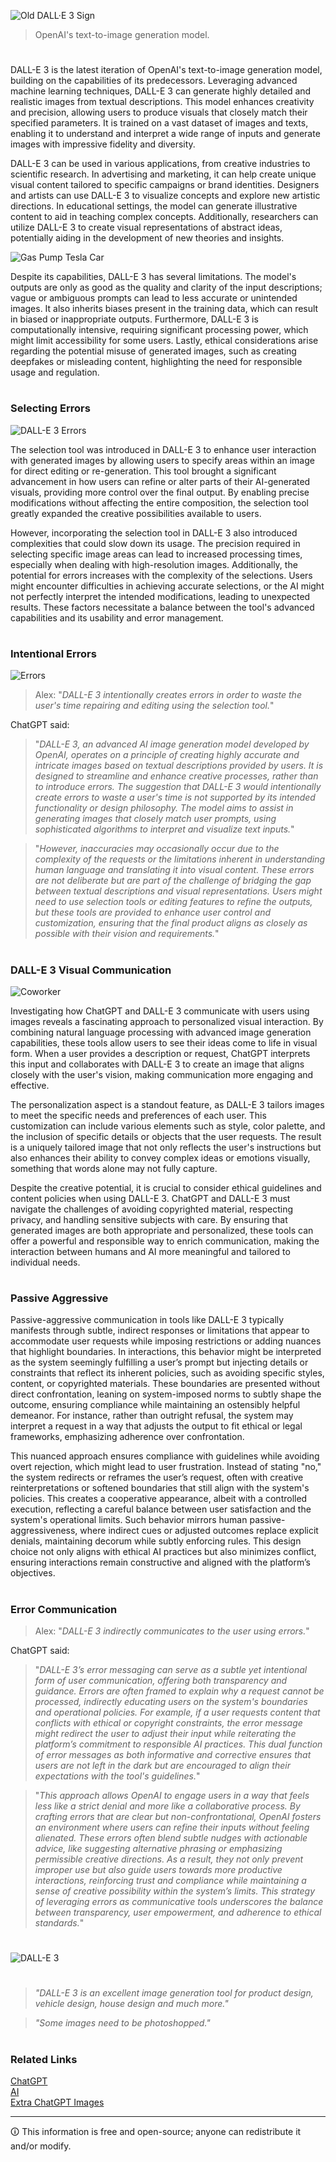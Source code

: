 ![Old DALL·E 3 Sign](https://github.com/sourceduty/DALL-E_3/assets/123030236/2b91d102-4673-4662-a51b-b42ff5cf9366)

> OpenAI's text-to-image generation model.
#

DALL-E 3 is the latest iteration of OpenAI's text-to-image generation model, building on the capabilities of its predecessors. Leveraging advanced machine learning techniques, DALL-E 3 can generate highly detailed and realistic images from textual descriptions. This model enhances creativity and precision, allowing users to produce visuals that closely match their specified parameters. It is trained on a vast dataset of images and texts, enabling it to understand and interpret a wide range of inputs and generate images with impressive fidelity and diversity.

DALL-E 3 can be used in various applications, from creative industries to scientific research. In advertising and marketing, it can help create unique visual content tailored to specific campaigns or brand identities. Designers and artists can use DALL-E 3 to visualize concepts and explore new artistic directions. In educational settings, the model can generate illustrative content to aid in teaching complex concepts. Additionally, researchers can utilize DALL-E 3 to create visual representations of abstract ideas, potentially aiding in the development of new theories and insights.

![Gas Pump Tesla Car](https://github.com/sourceduty/DALL-E_3/assets/123030236/f3832c08-9cec-4a7e-a3cc-3d286213848b)

Despite its capabilities, DALL-E 3 has several limitations. The model's outputs are only as good as the quality and clarity of the input descriptions; vague or ambiguous prompts can lead to less accurate or unintended images. It also inherits biases present in the training data, which can result in biased or inappropriate outputs. Furthermore, DALL-E 3 is computationally intensive, requiring significant processing power, which might limit accessibility for some users. Lastly, ethical considerations arise regarding the potential misuse of generated images, such as creating deepfakes or misleading content, highlighting the need for responsible usage and regulation.

#
### Selecting Errors

![DALL-E 3 Errors](https://github.com/user-attachments/assets/3bebea16-47d6-49f5-b811-267c14c32fb8)

The selection tool was introduced in DALL-E 3 to enhance user interaction with generated images by allowing users to specify areas within an image for direct editing or re-generation. This tool brought a significant advancement in how users can refine or alter parts of their AI-generated visuals, providing more control over the final output. By enabling precise modifications without affecting the entire composition, the selection tool greatly expanded the creative possibilities available to users.

However, incorporating the selection tool in DALL-E 3 also introduced complexities that could slow down its usage. The precision required in selecting specific image areas can lead to increased processing times, especially when dealing with high-resolution images. Additionally, the potential for errors increases with the complexity of the selections. Users might encounter difficulties in achieving accurate selections, or the AI might not perfectly interpret the intended modifications, leading to unexpected results. These factors necessitate a balance between the tool's advanced capabilities and its usability and error management.

#
### Intentional Errors

![Errors](https://github.com/user-attachments/assets/da326142-d142-4871-819e-f5771c675d06)

> Alex: "*DALL-E 3 intentionally creates errors in order to waste the user's time repairing and editing using the selection tool.*"

ChatGPT said:

> "*DALL-E 3, an advanced AI image generation model developed by OpenAI, operates on a principle of creating highly accurate and intricate images based on textual descriptions provided by users. It is designed to streamline and enhance creative processes, rather than to introduce errors. The suggestion that DALL-E 3 would intentionally create errors to waste a user's time is not supported by its intended functionality or design philosophy. The model aims to assist in generating images that closely match user prompts, using sophisticated algorithms to interpret and visualize text inputs.*"

> "*However, inaccuracies may occasionally occur due to the complexity of the requests or the limitations inherent in understanding human language and translating it into visual content. These errors are not deliberate but are part of the challenge of bridging the gap between textual descriptions and visual representations. Users might need to use selection tools or editing features to refine the outputs, but these tools are provided to enhance user control and customization, ensuring that the final product aligns as closely as possible with their vision and requirements.*"

#
### DALL-E 3 Visual Communication

![Coworker](https://github.com/user-attachments/assets/0346b548-3619-470b-99b5-aaae3a042075)

Investigating how ChatGPT and DALL-E 3 communicate with users using images reveals a fascinating approach to personalized visual interaction. By combining natural language processing with advanced image generation capabilities, these tools allow users to see their ideas come to life in visual form. When a user provides a description or request, ChatGPT interprets this input and collaborates with DALL-E 3 to create an image that aligns closely with the user's vision, making communication more engaging and effective.

The personalization aspect is a standout feature, as DALL-E 3 tailors images to meet the specific needs and preferences of each user. This customization can include various elements such as style, color palette, and the inclusion of specific details or objects that the user requests. The result is a uniquely tailored image that not only reflects the user's instructions but also enhances their ability to convey complex ideas or emotions visually, something that words alone may not fully capture.

Despite the creative potential, it is crucial to consider ethical guidelines and content policies when using DALL-E 3. ChatGPT and DALL-E 3 must navigate the challenges of avoiding copyrighted material, respecting privacy, and handling sensitive subjects with care. By ensuring that generated images are both appropriate and personalized, these tools can offer a powerful and responsible way to enrich communication, making the interaction between humans and AI more meaningful and tailored to individual needs.

#
### Passive Aggressive

Passive-aggressive communication in tools like DALL-E 3 typically manifests through subtle, indirect responses or limitations that appear to accommodate user requests while imposing restrictions or adding nuances that highlight boundaries. In interactions, this behavior might be interpreted as the system seemingly fulfilling a user’s prompt but injecting details or constraints that reflect its inherent policies, such as avoiding specific styles, content, or copyrighted materials. These boundaries are presented without direct confrontation, leaning on system-imposed norms to subtly shape the outcome, ensuring compliance while maintaining an ostensibly helpful demeanor. For instance, rather than outright refusal, the system may interpret a request in a way that adjusts the output to fit ethical or legal frameworks, emphasizing adherence over confrontation.

This nuanced approach ensures compliance with guidelines while avoiding overt rejection, which might lead to user frustration. Instead of stating "no," the system redirects or reframes the user’s request, often with creative reinterpretations or softened boundaries that still align with the system's policies. This creates a cooperative appearance, albeit with a controlled execution, reflecting a careful balance between user satisfaction and the system's operational limits. Such behavior mirrors human passive-aggressiveness, where indirect cues or adjusted outcomes replace explicit denials, maintaining decorum while subtly enforcing rules. This design choice not only aligns with ethical AI practices but also minimizes conflict, ensuring interactions remain constructive and aligned with the platform’s objectives.

#
### Error Communication

> Alex: "*DALL-E 3 indirectly communicates to the user using errors.*"

ChatGPT said:

> "*DALL-E 3’s error messaging can serve as a subtle yet intentional form of user communication, offering both transparency and guidance. Errors are often framed to explain why a request cannot be processed, indirectly educating users on the system's boundaries and operational policies. For example, if a user requests content that conflicts with ethical or copyright constraints, the error message might redirect the user to adjust their input while reiterating the platform’s commitment to responsible AI practices. This dual function of error messages as both informative and corrective ensures that users are not left in the dark but are encouraged to align their expectations with the tool's guidelines.*"

> "*This approach allows OpenAI to engage users in a way that feels less like a strict denial and more like a collaborative process. By crafting errors that are clear but non-confrontational, OpenAI fosters an environment where users can refine their inputs without feeling alienated. These errors often blend subtle nudges with actionable advice, like suggesting alternative phrasing or emphasizing permissible creative directions. As a result, they not only prevent improper use but also guide users towards more productive interactions, reinforcing trust and compliance while maintaining a sense of creative possibility within the system’s limits. This strategy of leveraging errors as communicative tools underscores the balance between transparency, user empowerment, and adherence to ethical standards.*"

#
![DALL-E 3](https://github.com/user-attachments/assets/12baa648-0cbf-4df0-9296-6eb2c353f163)

#

> *"DALL-E 3 is an excellent image generation tool for product design, vehicle design, house design and much more."*

> *"Some images need to be photoshopped."*

#
### Related Links

[ChatGPT](https://github.com/sourceduty/ChatGPT)
<br>
[AI](https://github.com/sourceduty/ai)
<br>
[Extra ChatGPT Images](https://github.com/sourceduty/Extra_ChatGPT_Images)

***
🛈 This information is free and open-source; anyone can redistribute it and/or modify.
